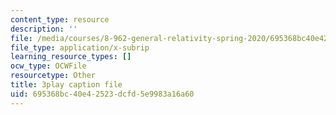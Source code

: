 ```yaml
---
content_type: resource
description: ''
file: /media/courses/8-962-general-relativity-spring-2020/695368bc40e42523dcfd5e9983a16a60_h9xaoGkyHwg.srt
file_type: application/x-subrip
learning_resource_types: []
ocw_type: OCWFile
resourcetype: Other
title: 3play caption file
uid: 695368bc-40e4-2523-dcfd-5e9983a16a60
---
```

